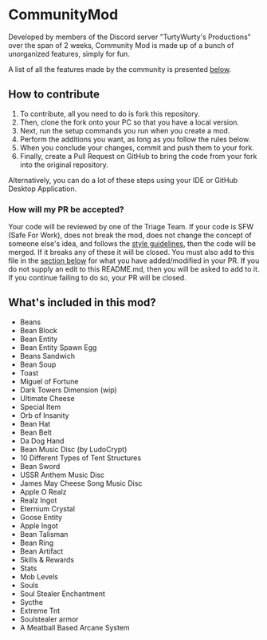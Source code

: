 # CommunityMod
Developed by members of the Discord server "TurtyWurty's Productions" over the span of 2 weeks, Community Mod is made up
of a bunch of unorganized features, simply for fun.

A list of all the features made by the community is presented [below](#whats-included-in-this-mod).

## How to contribute
1. To contribute, all you need to do is fork this repository.
2. Then, clone the fork onto your PC so that you have a local version.
3. Next, run the setup commands you run when you create a mod.
4. Perform the additions you want, as long as you follow the rules below.
5. When you conclude your changes, commit and push them to your fork.
6. Finally, create a Pull Request on GitHub to bring the code from your fork into the original repository.

Alternatively, you can do a lot of these steps using your IDE or GitHub Desktop Application.

### How will my PR be accepted?
Your code will be reviewed by one of the Triage Team. If your code is SFW (Safe For Work), does not break the mod, does
not change the concept of someone else's idea, and follows the
[style guidelines](https://github.com/DaRealTurtyWurty/CommunityMod/blob/main/CONTRIBUTING.md), then the code will be
merged. If it breaks any of these it will be closed. You must also add to this file in the
[section below](#whats-included-in-this-mod) for what you have added/modified in your PR. If you do not supply an edit
to this README.md, then you will be asked to add to it. If you continue failing to do so, your PR will be closed.

## What's included in this mod?
- Beans
- Bean Block
- Bean Entity
- Bean Entity Spawn Egg
- Beans Sandwich
- Bean Soup
- Toast
- Miguel of Fortune
- Dark Towers Dimension (wip)
- Ultimate Cheese
- Special Item
- Orb of Insanity
- Bean Hat
- Bean Belt
- Da Dog Hand
- Bean Music Disc (by LudoCrypt)
- 10 Different Types of Tent Structures
- Bean Sword
- USSR Anthem Music Disc
- James May Cheese Song Music Disc
- Apple O Realz
- Realz Ingot
- Eternium Crystal
- Goose Entity
- Apple Ingot
- Bean Talisman
- Bean Ring
- Bean Artifact
- Skills & Rewards
- Stats
- Mob Levels
- Souls
- Soul Stealer Enchantment
- Sycthe
- Extreme Tnt
- Soulstealer armor
- A Meatball Based Arcane System
